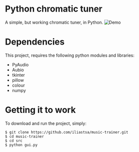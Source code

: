 # Python chromatic tuner
A simple, but working chromatic tuner, in Python.
![Demo](https://github.com/iliastsa/py-chromatic-tuner/blob/master/demo/demo.gif "Tuner")

# Dependencies
This project, requires the following python modules and libraries:
* PyAudio
* Aubio
* tkinter
* pillow
* colour
* numpy

# Getting it to work
To download and run the project, simply:
```
$ git clone https://github.com/iliastsa/music-trainer.git
$ cd music-trainer
$ cd src
$ python gui.py
```
